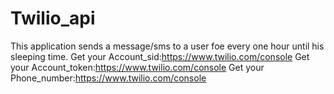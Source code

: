 # Twilio_api

This application sends a message/sms to a user foe every one hour until his sleeping time.
Get your Account_sid:https://www.twilio.com/console
Get your Account_token:https://www.twilio.com/console
Get your Phone_number:https://www.twilio.com/console
